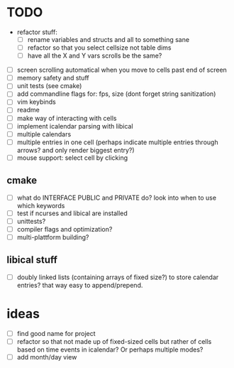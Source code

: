 # TODO
* refactor stuff:
    * [ ] rename variables and structs and all to something sane
    * [ ] refactor so that you select cellsize not table dims
    * [ ] have all the X and Y vars scrolls be the same?
* [ ] screen scrolling automatical when you move to cells past end of screen 
* [ ] memory safety and stuff
* [ ] unit tests (see cmake)
* [ ] add commandline flags for: fps, size (dont forget string sanitization)
* [ ] vim keybinds
* [ ] readme
* [ ] make way of interacting with cells
* [ ] implement icalendar parsing with libical
* [ ] multiple calendars
* [ ] multiple entries in one cell (perhaps indicate multiple entries through arrows? and only render biggest entry?)
* [ ] mouse support: select cell by clicking

## cmake
* [ ] what do INTERFACE PUBLIC and PRIVATE do? look into when to use which keywords
* [ ] test if ncurses and libical are installed
* [ ] unittests?
* [ ] compiler flags and optimization?
* [ ] multi-plattform building?

## libical stuff
* [ ] doubly linked lists (containing arrays of fixed size?) to store calendar entries? that way easy to append/prepend.

# ideas
* [ ] find good name for project
* [ ] refactor so that not made up of fixed-sized cells but rather of cells based on time events in icalendar? Or perhaps multiple modes? 
* [ ] add month/day view
